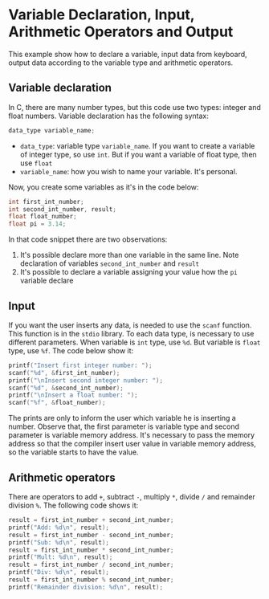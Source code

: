 # Variable Declaration, Input, Arithmetic Operators and Output

This example show how to declare a variable, input data from keyboard, output data according to the variable type and arithmetic operators.

## Variable declaration
In C, there are many number types, but this code use two types: integer and float numbers. Variable declaration has the following syntax:
```c
data_type variable_name;
```
* `data_type`: variable type `variable_name`.  If you want to create a variable of integer type, so use `int`. But if you want a variable of float type, then use `float`
* `variable_name`: how you wish to name your variable. It's personal.

Now, you create some variables as it's in the code below:
```c
int first_int_number;
int second_int_number, result;
float float_number;
float pi = 3.14;
```
In that code snippet there are two observations:
1. It's possible declare more than one variable in the same line. Note declaration of variables `second_int_number` and `result` 
2. It's possible to declare a variable assigning your value how the `pi` variable declare

## Input
If you want the user inserts any data, is needed to use the `scanf` function. This function is in the `stdio` library.
To each data type, is necessary to use different parameters. When variable is `int` type, use `%d`. But variable is `float` type, use `%f`. The code below show it:
```c
printf("Insert first integer number: ");
scanf("%d", &first_int_number);
printf("\nInsert second integer number: ");
scanf("%d", &second_int_number);
printf("\nInsert a float number: ");
scanf("%f", &float_number);
```
The prints are only to inform the user which variable he is inserting a number.
Observe that, the first parameter is variable type and second parameter is variable memory address. It's necessary to pass the memory address so that the compiler insert user value in variable memory address, so the variable starts to have the value. 

## Arithmetic operators
There are operators to add `+`, subtract `-`, multiply `*`, divide `/` and remainder division `%`. The following code shows it:
```c
result = first_int_number + second_int_number;
printf("Add: %d\n", result);
result = first_int_number - second_int_number;
printf("Sub: %d\n", result);
result = first_int_number * second_int_number;
printf("Mult: %d\n", result);
result = first_int_number / second_int_number;
printf("Div: %d\n", result);
result = first_int_number % second_int_number;
printf("Remainder division: %d\n", result);
```
